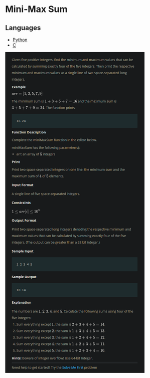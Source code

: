 # Mini-Max Sum

## Languages

- [Python](Python3/main.py)
- [C](C/main.c)

![problem](_static/problem.png)
